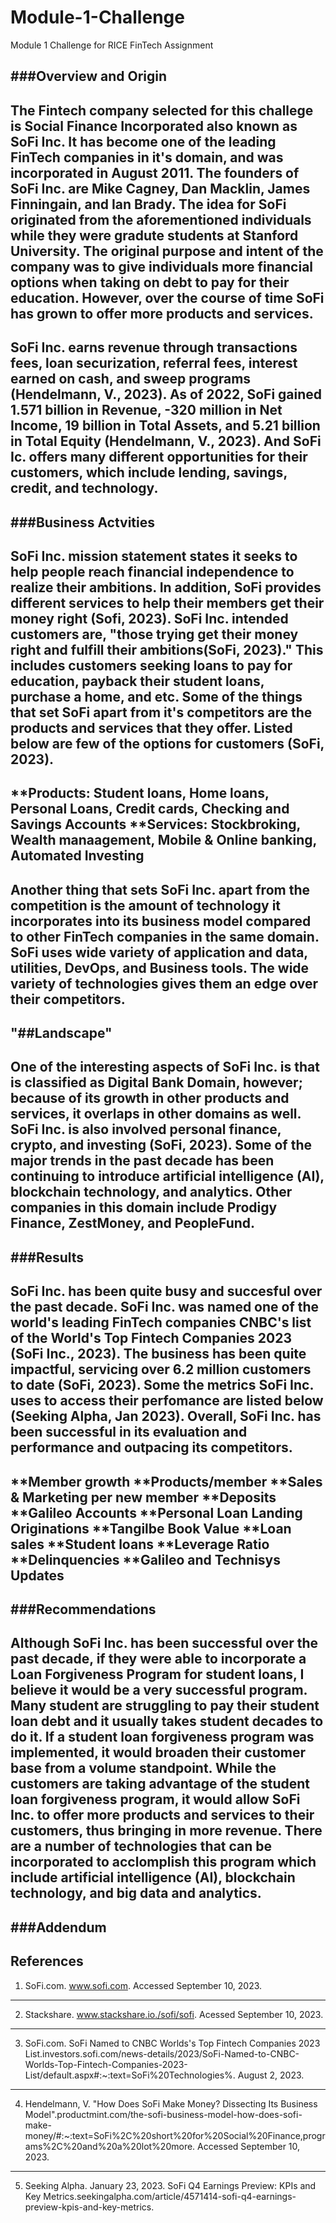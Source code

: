 # Module-1-Challenge
Module 1 Challenge for RICE FinTech Assignment

###Overview and Origin 
----
The Fintech company selected for this challege is Social Finance Incorporated also known as SoFi Inc. It has become one of the leading FinTech companies in it's domain, and was incorporated in August 2011.  The founders of SoFi Inc. are Mike Cagney, Dan Macklin, James Finningain, and Ian Brady. The idea for SoFi originated from the aforementioned individuals while they were gradute students at Stanford University. The original purpose and intent of the company was to give individuals more financial options when taking on debt to pay for their education. However, over the course of time SoFi has grown to offer more products and services. 
---- 
SoFi Inc. earns revenue through transactions fees, loan securization, referral fees, interest earned on cash, and sweep programs (Hendelmann, V., 2023). As of 2022, SoFi gained 1.571 billion in Revenue, -320 million in Net Income, 19 billion in Total Assets, and 5.21 billion in Total Equity (Hendelmann, V., 2023). And SoFi Ic. offers many different opportunities for their customers, which include lending, savings, credit, and technology.
---
###Business Actvities 
---
SoFi Inc. mission statement states it seeks to help people reach financial independence to realize their ambitions. In addition, SoFi provides different services to help their members get their money right (Sofi, 2023). SoFi Inc. intended customers are, "those trying get their money right and fulfill their ambitions(SoFi, 2023)." This includes customers seeking loans to pay for education, payback their student loans, purchase a home, and etc. Some of the things that set SoFi apart from it's competitors are the products and services that they offer.  Listed below are few of the options for customers (SoFi, 2023).
---
**Products: Student loans, Home loans, Personal Loans, Credit cards, Checking and Savings Accounts
**Services: Stockbroking, Wealth manaagement, Mobile & Online banking, Automated Investing
---
Another thing that sets SoFi Inc. apart from the competition is the amount of technology it incorporates into its business model compared to other FinTech companies in the same domain. SoFi uses wide variety of application and data, utilities, DevOps, and Business tools. The wide variety of technologies gives them an edge over their competitors.  
---
"##Landscape"
---
One of the interesting aspects of SoFi Inc. is that is classified as Digital Bank Domain, however; because of its growth in other products and services, it overlaps in other domains as well. SoFi Inc. is also involved personal finance, crypto, and investing (SoFi, 2023).  Some of the major trends in the past decade has been continuing to introduce artificial intelligence (AI), blockchain technology, and analytics. Other companies in this domain include Prodigy Finance, ZestMoney, and PeopleFund.
---
###Results 
---
SoFi Inc. has been quite busy and succesful over the past decade. SoFi Inc. was named one of the world's leading FinTech companies CNBC's list of the World's Top Fintech Companies 2023 (SoFi Inc., 2023). The business has been quite impactful, servicing over 6.2 million customers to date (SoFi, 2023). Some the metrics SoFi Inc. uses to access their perfomance are listed below (Seeking Alpha, Jan 2023). Overall, SoFi Inc. has been successful in its evaluation and performance and outpacing its competitors.
---
**Member growth
**Products/member
**Sales & Marketing per new member
**Deposits
**Galileo Accounts
**Personal Loan Landing Originations
**Tangilbe Book Value
**Loan sales
**Student loans
**Leverage Ratio
**Delinquencies
**Galileo and Technisys Updates
---
###Recommendations
---
Although SoFi Inc. has been successful over the past decade, if they were able to incorporate a Loan Forgiveness Program for student loans, I believe it would be a very successful program.  Many student are struggling to pay their student loan debt and it usually takes student decades to do it.  If a student loan forgiveness program was implemented, it would broaden their customer base from a volume standpoint. While the customers are taking advantage of the student loan forgiveness program, it would allow SoFi Inc. to offer more products and services to their customers, thus bringing in more revenue. There are a number of technologies that can be incorporated to acclomplish this program which include artificial intelligence (AI), blockchain technology, and big data and analytics. 
---
###Addendum
---
References
---
1. SoFi.com. www.sofi.com. Accessed September 10, 2023.
---
2. Stackshare. www.stackshare.io./sofi/sofi. Acessed September 10, 2023.
---
3. SoFi.com. SoFi Named to CNBC Worlds's Top Fintech Companies 2023 List.investors.sofi.com/news-details/2023/SoFi-Named-to-CNBC-Worlds-Top-Fintech-Companies-2023-List/default.aspx#:~:text=SoFi%20Technologies%. August 2, 2023.
---
4. Hendelmann, V. "How Does SoFi Make Money? Dissecting Its Business Model".productmint.com/the-sofi-business-model-how-does-sofi-make-money/#:~:text=SoFi%2C%20short%20for%20Social%20Finance,programs%2C%20and%20a%20lot%20more. Accessed September 10, 2023.
---
5. Seeking Alpha. January 23, 2023. SoFi Q4 Earnings Preview: KPIs and Key Metrics.seekingalpha.com/article/4571414-sofi-q4-earnings-preview-kpis-and-key-metrics.